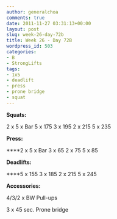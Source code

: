 ```yaml
---
author: generalchoa
comments: true
date: 2011-11-27 03:31:13+00:00
layout: post
slug: week-26-day-72b
title: Week 26 - Day 72B
wordpress_id: 503
categories:
- B
- StrongLifts
tags:
- 1x5
- deadlift
- press
- prone bridge
- squat
---
```


**Squats:**

2 x 5 x Bar
5 x 175
3 x 195
2 x 215
5 x 235

**Press:**

****2 x 5 x Bar
3 x 65
2 x 75
5 x 85

**Deadlifts:**

****5 x 155
3 x 185
2 x 215
5 x 245

**Accessories:**

4/3/2 x BW Pull-ups

3 x 45 sec. Prone bridge
